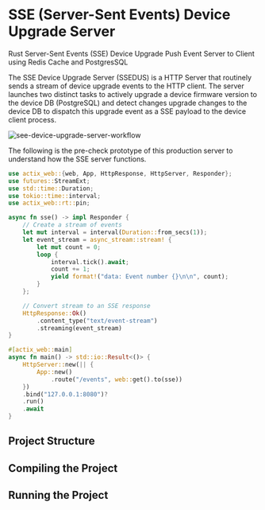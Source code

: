 # SSE (Server-Sent Events) Device Upgrade Server
Rust Server-Sent Events (SSE) Device Upgrade Push Event Server to Client using Redis Cache and PostgresSQL


The SSE Device Upgrade Server (SSEDUS) is a HTTP Server that routinely sends a stream of device upgrade events to the
HTTP client. The server launches two distinct tasks to actively upgrade a device firmware version to the device DB (PostgreSQL)
and detect changes upgrade changes to the device DB to dispatch this upgrade event as a SSE payload to the device client process.


![see-device-upgrade-server-workflow]()


The following is the pre-check prototype of this production server to understand how the SSE server functions.

```rust
use actix_web::{web, App, HttpResponse, HttpServer, Responder};
use futures::StreamExt;
use std::time::Duration;
use tokio::time::interval;
use actix_web::rt::pin;

async fn sse() -> impl Responder {
    // Create a stream of events
    let mut interval = interval(Duration::from_secs(1));
    let event_stream = async_stream::stream! {
        let mut count = 0;
        loop {
            interval.tick().await;
            count += 1;
            yield format!("data: Event number {}\n\n", count);
        }
    };

    // Convert stream to an SSE response
    HttpResponse::Ok()
        .content_type("text/event-stream")
        .streaming(event_stream)
}

#[actix_web::main]
async fn main() -> std::io::Result<()> {
    HttpServer::new(|| {
        App::new()
            .route("/events", web::get().to(sse))
    })
    .bind("127.0.0.1:8080")?
    .run()
    .await
}
```


## Project Structure

## Compiling the Project

## Running the Project
